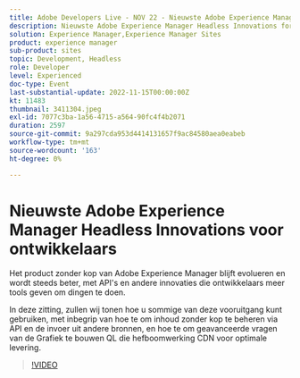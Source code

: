```yaml
---
title: Adobe Developers Live - NOV 22 - Nieuwste Adobe Experience Manager Headless Innovations for Developers
description: Nieuwste Adobe Experience Manager Headless Innovations for DevelopersHet product zonder kop van Adobe Experience Manager blijft evolueren en wordt steeds beter, met API's en andere innovaties die ontwikkelaars meer tools geven om dingen te doen.In deze sessie zullen we laten zien hoe u sommige van deze verbeteringen kunt gebruiken, zoals hoe u inhoud zonder kop kunt beheren via API en importeren vanuit andere bronnen, en hoe u geavanceerde Graph QL-query's kunt maken die de CDN optimaal leveren.
solution: Experience Manager,Experience Manager Sites
product: experience manager
sub-product: sites
topic: Development, Headless
role: Developer
level: Experienced
doc-type: Event
last-substantial-update: 2022-11-15T00:00:00Z
kt: 11483
thumbnail: 3411304.jpeg
exl-id: 7077c3ba-1a56-4715-a564-90fc4f4b2071
duration: 2597
source-git-commit: 9a297cda953d4414131657f9ac84580aea0eabeb
workflow-type: tm+mt
source-wordcount: '163'
ht-degree: 0%

---
```


# Nieuwste Adobe Experience Manager Headless Innovations voor ontwikkelaars

Het product zonder kop van Adobe Experience Manager blijft evolueren en wordt steeds beter, met API&#39;s en andere innovaties die ontwikkelaars meer tools geven om dingen te doen.

In deze zitting, zullen wij tonen hoe u sommige van deze vooruitgang kunt gebruiken, met inbegrip van hoe te om inhoud zonder kop te beheren via API en de invoer uit andere bronnen, en hoe te om geavanceerde vragen van de Grafiek te bouwen QL die hefboomwerking CDN voor optimale levering.

>[!VIDEO](https://video.tv.adobe.com/v/3411304/?quality=12&learn=on)
